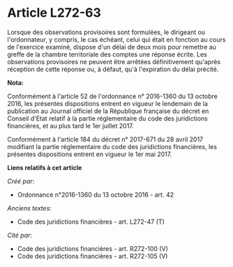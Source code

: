 # Article L272-63

Lorsque des observations provisoires  sont formulées, le dirigeant ou l'ordonnateur, y compris, le cas échéant, celui qui
était en fonction au cours de l'exercice examiné, dispose d'un délai de deux mois pour remettre au greffe de la chambre
territoriale des comptes une réponse écrite. Les observations provisoires  ne peuvent être arrêtées définitivement qu'après
réception de cette réponse ou, à défaut, qu'à l'expiration du délai précité.

**Nota:**

Conformément à l'article 52 de l'ordonnance n° 2016-1360 du 13 octobre 2016, les présentes dispositions entrent en vigueur le
lendemain de la publication au Journal officiel de la République française du décret en Conseil d'Etat relatif à la partie
réglementaire du code des juridictions financières, et au plus tard le 1er juillet 2017.

Conformément à l'article 184 du décret n° 2017-671 du 28 avril 2017 modifiant la partie réglementaire du code des
juridictions financières, les présentes dispositions entrent en vigueur le 1er mai 2017.

**Liens relatifs à cet article**

_Créé par_:

  - Ordonnance n°2016-1360 du 13 octobre 2016 - art. 42

_Anciens textes_:

  - Code des juridictions financières - art. L272-47 (T)

_Cité par_:

  - Code des juridictions financières - art. R272-100 (V)
  - Code des juridictions financières - art. R272-105 (V)
